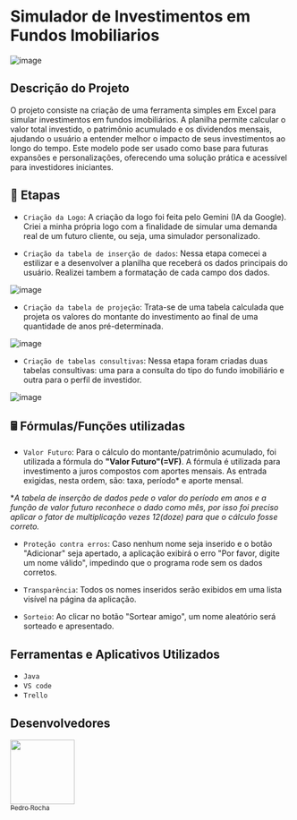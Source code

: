 # Simulador de Investimentos em Fundos Imobiliarios

![image](https://github.com/user-attachments/assets/ea448f0b-e654-49a7-8a0f-a232cf3b23d7)



## Descrição do Projeto
O projeto consiste na criação de uma ferramenta simples em Excel para simular investimentos em fundos imobiliários. A planilha permite calcular o valor total investido, o patrimônio acumulado e os dividendos mensais, ajudando o usuário a entender melhor o impacto de seus investimentos ao longo do tempo. Este modelo pode ser usado como base para futuras expansões e personalizações, oferecendo uma solução prática e acessível para investidores iniciantes.


## 📑 Etapas
- `Criação da Logo`: 
A criação da logo foi feita pelo Gemini (IA da Google). Criei a minha própria logo com a finalidade de simular uma demanda real de um futuro cliente, ou seja, uma simulador personalizado.

- `Criação da tabela de inserção de dados`: 
Nessa etapa comecei a estilizar e a desenvolver a planilha que receberá os dados principais do usuário. Realizei tambem a formatação de cada campo dos dados.

![image](https://github.com/user-attachments/assets/461c93f4-42e6-41c3-990b-840ca3b87a6f)


- `Criação da tabela de projeção`:
Trata-se de uma tabela calculada que projeta os valores do montante do investimento ao final de uma quantidade de anos pré-determinada.

![image](https://github.com/user-attachments/assets/67d842f3-4f7e-40ae-a553-5948d949b2af)

- `Criação de tabelas consultivas`:
Nessa etapa foram criadas duas tabelas consultivas: uma para a consulta do tipo do fundo imobiliário e outra para o perfil de investidor.

![image](https://github.com/user-attachments/assets/15dd4860-5784-43af-ab62-74e437eedbea)

## 🖩 Fórmulas/Funções utilizadas 
- `Valor Futuro`: 
Para o cálculo do montante/patrimônio acumulado, foi utilizada a fórmula do **"Valor Futuro"(=VF)**. A fórmula é utilizada para investimento a juros compostos com aportes mensais. As entrada exigidas, nesta ordem, são: taxa, período* e aporte mensal.

**A tabela de inserção de dados pede o valor do período em anos e a função de valor futuro reconhece o dado como mês, por isso foi preciso aplicar o fator de multiplicação vezes 12(doze) para que o cálculo fosse correto.*
  
 


- `Proteção contra erros`: Caso nenhum nome seja inserido e o botão "Adicionar" seja apertado, a aplicação exibirá o erro "Por favor, digite um nome válido", impedindo que o programa rode sem os dados corretos.


- `Transparência`: Todos os nomes inseridos serão exibidos em uma lista visível na página da aplicação.
  

- `Sorteio`: Ao clicar no botão "Sortear amigo", um nome aleatório será sorteado e apresentado.
  

## Ferramentas e Aplicativos Utilizados

- ``Java``
- ``VS code``
- ``Trello``


## Desenvolvedores
[<img loading="lazy" src="https://avatars.githubusercontent.com/u/201495780?s=96&v=4" width=115><br><sub>Pedro Rocha</sub>](https://github.com/Pedro-Rocha89)
